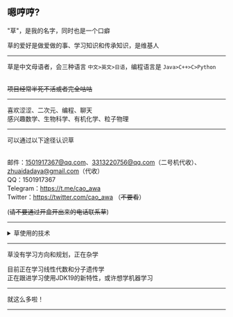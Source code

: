 ## 嗯哼哼?
"草"，是我的名字，同时也是一个口癖

草的爱好是做爱做的事、学习知识和传承知识，是维基人
<hr>

草是中文母语者，会三种语言 ``` 中文>英文>日语 ```，编程语言是 ``` Java>C++>C>Python ```

\
~~项目经常半死不活或者完全咕咕~~
<hr>

喜欢涩涩、二次元、编程、聊天 \
感兴趣数学、生物科学、有机化学、粒子物理

<hr>
可以通过以下途径认识草

\
邮件：1501917367@qq.com、3313220756@qq.com（二号机代收）、zhuaidadaya@gmail.com（代收）\
QQ：1501917367\
Telegram：https://t.me/cao_awa \
Twitter：https://twitter.com/cao_awa （~~不要看~~）

(~~请不要通过开盒开出来的电话联系草~~)

<hr>
<details>
<summary>草使用的技术</summary>

外部工具：MySql、Redis、Memcached、Kafka... \
库：AWT、Netty、NIO、Reflection、Spring全家桶、Kryo...

版本控制、依赖：Git、Gradle、Maven

Minecraft：Fabric、Quilt，不用Forge！
</details>
<hr>

草没有学习方向和规划，正在杂学

目前正在学习线性代数和分子遗传学\
正在跟进学习使用JDK19的新特性，或许想学机器学习

<hr>
就这么多啦！

<hr>
